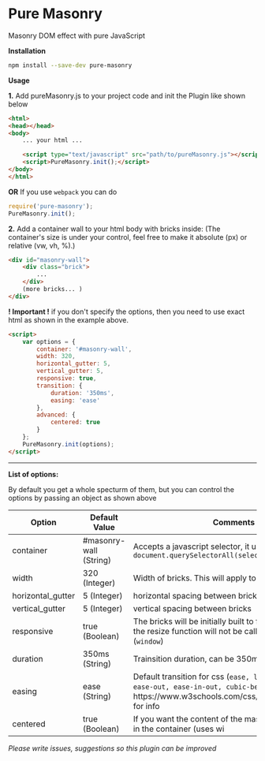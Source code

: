 # Pure Masonry

Masonry DOM effect with pure JavaScript

**Installation**

```bash
npm install --save-dev pure-masonry
```

**Usage**

**1.**
Add pureMasonry.js to your project code and init the Plugin like shown below

```html
<html>
<head></head>
<body>
	... your html ...

    <script type="text/javascript" src="path/to/pureMasonry.js"></script>
    <script>PureMasonry.init();</script>
</body>
</html>
```

**OR**
If you use `webpack` you can do 
```javascript
require('pure-masonry');
PureMasonry.init();
```

**2.**
Add a container wall to your html body with bricks inside:
(The container's size is under your control, feel free to make it absolute (px) or relative (vw, vh, %).)

```html
<div id="masonry-wall">
	<div class="brick">
		...
	</div>
	(more bricks... )
</div>
```

**! Important !** if you don't specify the options, then you need to use exact html as shown in the example above.

```html
<script>
    var options = {
        container: '#masonry-wall',
        width: 320,
        horizontal_gutter: 5,
        vertical_gutter: 5,
        responsive: true,
        transition: {
            duration: '350ms',
            easing: 'ease'
        },
        advanced: {
            centered: true
        }
    };
    PureMasonry.init(options);
</script>
```

---

**List of options:**

By default you get a whole specturm of them, but you can control the options by passing an object as shown above
<table>
    <thead>
        <tr>
            <th>Option</th>
            <th>Default Value</th>
            <th>Comments</th>
        </tr>
    </thead>
    <tbody>
        <tr>
            <td>container</td>
            <td>#masonry-wall (String)</td>
            <td>Accepts a javascript selector, it uses <code>document.querySelectorAll(selector)</code></td>
        </tr>
        <tr>
            <td>width</td>
            <td>320 (Integer)</td>
            <td>Width of bricks. This will apply to all bricks.</td>
        </tr>
        <tr>
            <td>horizontal_gutter</td>
            <td>5 (Integer)</td>
            <td>horizontal spacing between bricks</td>
        </tr>
        <tr>
            <td>vertical_gutter</td>
            <td>5 (Integer)</td>
            <td>vertical spacing between bricks</td>
        </tr>
        <tr>
            <td>responsive</td>
            <td>true (Boolean)</td>
            <td>The bricks will be initially built to fit the container, but the resize function will not be called on width change (<code>window</code>)</td>
        </tr>
        <tr>
            <td>duration</td>
            <td>350ms (String)</td>
            <td>Trainsition duration, can be 350ms 1s and etc...</td>
        </tr>
        <tr>
            <td>easing</td>
            <td>ease (String)</td>
            <td>Default transition for css (<code>ease, linear, ease-in, ease-out, ease-in-out, cubic-bezier(n,n,n,n)</code>). visit https://www.w3schools.com/css/css3_transitions.asp for info</td>
        </tr>
        <tr>
            <td>centered</td>
            <td>true (Boolean)</td>
            <td>If you want the content of the masonry to be centered in the container (uses wi</td>
        </tr>
    </tbody>
</table>

*Please write issues, suggestions so this plugin can be improved*

